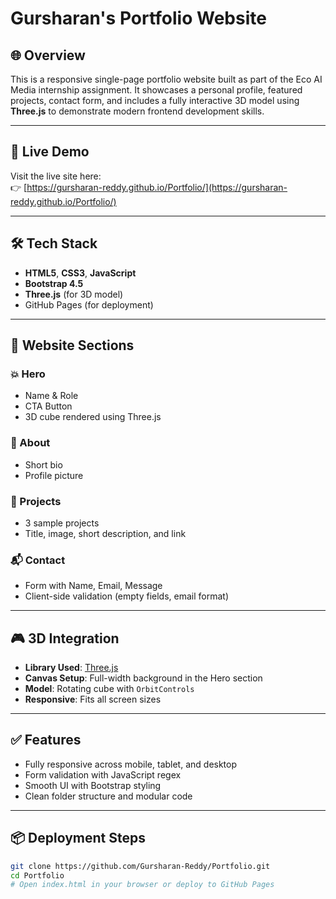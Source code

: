 # Gursharan's Portfolio Website

## 🌐 Overview

This is a responsive single-page portfolio website built as part of the Eco AI Media internship assignment.
It showcases a personal profile, featured projects, contact form, and includes a fully interactive 3D model using **Three.js** to demonstrate modern frontend development skills.

---

## 🚀 Live Demo

Visit the live site here:  
👉 [https://gursharan-reddy.github.io/Portfolio/](https://gursharan-reddy.github.io/Portfolio/)

---

## 🛠️ Tech Stack

- **HTML5**, **CSS3**, **JavaScript**
- **Bootstrap 4.5**
- **Three.js** (for 3D model)
- GitHub Pages (for deployment)

---

## 📸 Website Sections

### 💥 Hero
- Name & Role
- CTA Button
- 3D cube rendered using Three.js

### 👤 About
- Short bio
- Profile picture

### 💼 Projects
- 3 sample projects
- Title, image, short description, and link

### 📬 Contact
- Form with Name, Email, Message
- Client-side validation (empty fields, email format)

---

## 🎮 3D Integration

- **Library Used**: [Three.js](https://threejs.org/)
- **Canvas Setup**: Full-width background in the Hero section
- **Model**: Rotating cube with `OrbitControls`
- **Responsive**: Fits all screen sizes

---

## ✅ Features

- Fully responsive across mobile, tablet, and desktop
- Form validation with JavaScript regex
- Smooth UI with Bootstrap styling
- Clean folder structure and modular code

---

## 📦 Deployment Steps

```bash
git clone https://github.com/Gursharan-Reddy/Portfolio.git
cd Portfolio
# Open index.html in your browser or deploy to GitHub Pages
